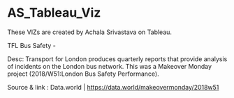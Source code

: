 # AS_Tableau_Viz
These VIZs are created by Achala Srivastava on Tableau. 


TFL Bus Safety - 

Desc: Transport for London produces quarterly reports that provide analysis of incidents on the London bus network. This was a Makeover Monday project (2018/W51:London Bus Safety Performance).

Source & link : Data.world | https://data.world/makeovermonday/2018w51 
